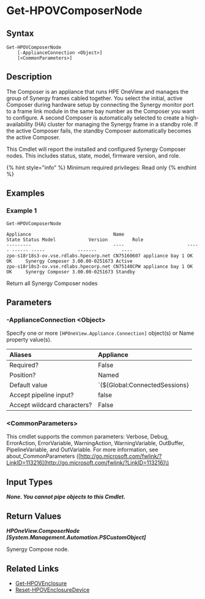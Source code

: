 ﻿---
description: Retrieve Synergy Composer node information.
---

# Get-HPOVComposerNode

## Syntax

```text
Get-HPOVComposerNode
    [-ApplianceConnection <Object>]
    [<CommonParameters>]
```

## Description

The Composer is an appliance that runs HPE OneView and manages the group of Synergy frames cabled together. You select the initial, active Composer during hardware setup by connecting the Synergy monitor port to a frame link module in the same bay number as the Composer you want to configure. A second Composer is automatically selected to create a high-availability (HA) cluster for managing the Synergy frame in a standby role. If the active Composer fails, the standby Composer automatically becomes the active Composer.

This Cmdlet will report the installed and configured Synergy Composer nodes. This includes status, state, model, firmware version, and role.

{% hint style="info" %}
Minimum required privileges: Read only
{% endhint %}

## Examples

###  Example 1 

```text
Get-HPOVComposerNode

Appliance                              Name                       State Status Model            Version         Role
---------                              ----                       ----- ------ -----            -------         ----
zpo-s18r18s3-ov.vse.rdlabs.hpecorp.net CN75160607 appliance bay 1 OK    OK     Synergy Composer 3.00.00-0251673 Active
zpo-s18r18s3-ov.vse.rdlabs.hpecorp.net CN75140CPW appliance bay 1 OK    OK     Synergy Composer 3.00.00-0251673 Standby
```

Return all Synergy Composer nodes

## Parameters

### -ApplianceConnection &lt;Object&gt;

Specify one or more `[HPOneView.Appliance.Connection]` object(s) or Name property value(s).

| Aliases | Appliance |
| :--- | :--- |
| Required? | False |
| Position? | Named |
| Default value | `(${Global:ConnectedSessions} | ? Default)` |
| Accept pipeline input? | false |
| Accept wildcard characters? | False |

### &lt;CommonParameters&gt;

This cmdlet supports the common parameters: Verbose, Debug, ErrorAction, ErrorVariable, WarningAction, WarningVariable, OutBuffer, PipelineVariable, and OutVariable. For more information, see about\_CommonParameters \([http://go.microsoft.com/fwlink/?LinkID=113216](http://go.microsoft.com/fwlink/?LinkID=113216)\)

## Input Types

_**None.  You cannot pipe objects to this Cmdlet.**_

## Return Values

_**HPOneView.ComposerNode [System.Management.Automation.PSCustomObject]**_

Synergy Compose node.

## Related Links

* [Get-HPOVEnclosure](get-hpovenclosure.md)
* [Reset-HPOVEnclosureDevice](reset-hpovenclosuredevice.md)
